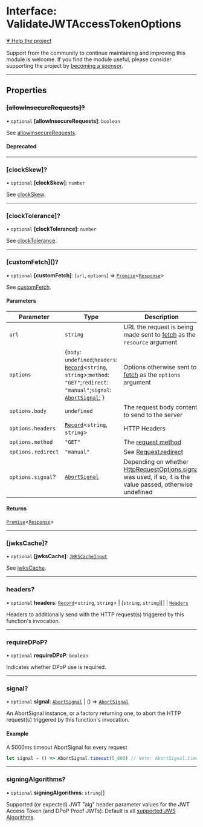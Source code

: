 # Interface: ValidateJWTAccessTokenOptions

[💗 Help the project](https://github.com/sponsors/panva)

Support from the community to continue maintaining and improving this module is welcome. If you find the module useful, please consider supporting the project by [becoming a sponsor](https://github.com/sponsors/panva).

***

## Properties

### ~~\[allowInsecureRequests\]?~~

• `optional` **\[allowInsecureRequests\]**: `boolean`

See [allowInsecureRequests](../variables/allowInsecureRequests.md).

#### Deprecated

***

### \[clockSkew\]?

• `optional` **\[clockSkew\]**: `number`

See [clockSkew](../variables/clockSkew.md).

***

### \[clockTolerance\]?

• `optional` **\[clockTolerance\]**: `number`

See [clockTolerance](../variables/clockTolerance.md).

***

### \[customFetch\]()?

• `optional` **\[customFetch\]**: (`url`, `options`) => [`Promise`](https://developer.mozilla.org/docs/Web/JavaScript/Reference/Global_Objects/Promise)\<[`Response`](https://developer.mozilla.org/docs/Web/API/Response)\>

See [customFetch](../variables/customFetch.md).

#### Parameters

| Parameter | Type | Description |
| ------ | ------ | ------ |
| `url` | `string` | URL the request is being made sent to [fetch](https://developer.mozilla.org/docs/Web/API/Window/fetch) as the `resource` argument |
| `options` | \{`body`: `undefined`;`headers`: [`Record`](https://www.typescriptlang.org/docs/handbook/utility-types.html#recordkeys-type)\<`string`, `string`\>;`method`: `"GET"`;`redirect`: `"manual"`;`signal`: [`AbortSignal`](https://developer.mozilla.org/docs/Web/API/AbortSignal); \} | Options otherwise sent to [fetch](https://developer.mozilla.org/docs/Web/API/Window/fetch) as the `options` argument |
| `options.body` | `undefined` | The request body content to send to the server |
| `options.headers` | [`Record`](https://www.typescriptlang.org/docs/handbook/utility-types.html#recordkeys-type)\<`string`, `string`\> | HTTP Headers |
| `options.method` | `"GET"` | The [request method](https://developer.mozilla.org/en-US/docs/Web/HTTP/Methods) |
| `options.redirect` | `"manual"` | See [Request.redirect](https://developer.mozilla.org/docs/Web/API/Request/redirect) |
| `options.signal`? | [`AbortSignal`](https://developer.mozilla.org/docs/Web/API/AbortSignal) | Depending on whether [HttpRequestOptions.signal](HttpRequestOptions.md#signal) was used, if so, it is the value passed, otherwise undefined |

#### Returns

[`Promise`](https://developer.mozilla.org/docs/Web/JavaScript/Reference/Global_Objects/Promise)\<[`Response`](https://developer.mozilla.org/docs/Web/API/Response)\>

***

### \[jwksCache\]?

• `optional` **\[jwksCache\]**: [`JWKSCacheInput`](../type-aliases/JWKSCacheInput.md)

See [jwksCache](../variables/jwksCache.md).

***

### headers?

• `optional` **headers**: [`Record`](https://www.typescriptlang.org/docs/handbook/utility-types.html#recordkeys-type)\<`string`, `string`\> \| [`string`, `string`][] \| [`Headers`](https://developer.mozilla.org/docs/Web/API/Headers)

Headers to additionally send with the HTTP request(s) triggered by this function's invocation.

***

### requireDPoP?

• `optional` **requireDPoP**: `boolean`

Indicates whether DPoP use is required.

***

### signal?

• `optional` **signal**: [`AbortSignal`](https://developer.mozilla.org/docs/Web/API/AbortSignal) \| () => [`AbortSignal`](https://developer.mozilla.org/docs/Web/API/AbortSignal)

An AbortSignal instance, or a factory returning one, to abort the HTTP request(s) triggered by
this function's invocation.

#### Example

A 5000ms timeout AbortSignal for every request

```js
let signal = () => AbortSignal.timeout(5_000) // Note: AbortSignal.timeout may not yet be available in all runtimes.
```

***

### signingAlgorithms?

• `optional` **signingAlgorithms**: `string`[]

Supported (or expected) JWT "alg" header parameter values for the JWT Access Token (and DPoP
Proof JWTs). Default is all [supported JWS Algorithms](../type-aliases/JWSAlgorithm.md).
